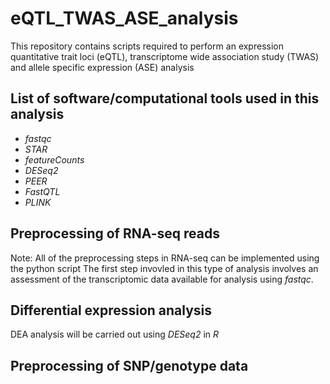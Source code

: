 # eQTL_TWAS_ASE_analysis
This repository contains scripts required to perform an expression quantitative trait loci (eQTL), transcriptome wide association study (TWAS) and allele specific expression (ASE) analysis

## List of software/computational tools used in this analysis
- _fastqc_
- _STAR_
- _featureCounts_
- _DESeq2_
- _PEER_
- _FastQTL_
- _PLINK_


## Preprocessing of RNA-seq reads
Note: All of the preprocessing steps in RNA-seq can be implemented using the python script
The first step invovled in this type of analysis involves an assessment of the transcriptomic data available for analysis using _fastqc_. 

## Differential expression analysis
DEA analysis will be carried out using _DESeq2_ in _R_

## Preprocessing of SNP/genotype data
